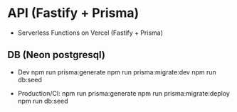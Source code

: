 # API (Fastify + Prisma)

- Serverless Functions on Vercel (Fastify + Prisma)

## DB (Neon postgresql)

- Dev
  npm run prisma:generate
  npm run prisma:migrate:dev
  npm run db:seed

- Production/CI:
  npm run prisma:generate
  npm run prisma:migrate:deploy
  npm run db:seed
